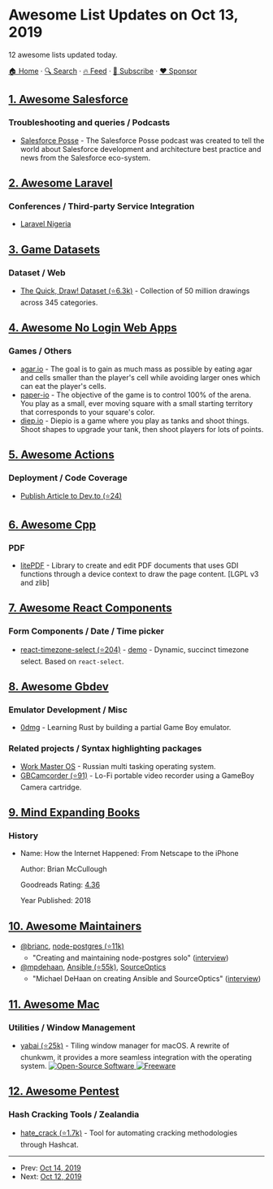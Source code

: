# Awesome List Updates on Oct 13, 2019

12 awesome lists updated today.

[🏠 Home](/README.md) · [🔍 Search](https://www.trackawesomelist.com/search/) · [🔥 Feed](https://www.trackawesomelist.com/rss.xml) · [📮 Subscribe](https://trackawesomelist.us17.list-manage.com/subscribe?u=d2f0117aa829c83a63ec63c2f&id=36a103854c) · [❤️  Sponsor](https://github.com/sponsors/theowenyoung)



## [1. Awesome Salesforce](/content/mailtoharshit/awesome-salesforce/README.md)

### Troubleshooting and queries / Podcasts

*   [Salesforce Posse](https://salesforceposse.com) - The Salesforce Posse podcast was created to tell the world about Salesforce development and architecture best practice and news from the Salesforce eco-system.

## [2. Awesome Laravel](/content/chiraggude/awesome-laravel/README.md)

### Conferences / Third-party Service Integration

*   [Laravel Nigeria](https://laravelnigeria.com)

## [3. Game Datasets](/content/leomaurodesenv/game-datasets/README.md)

### Dataset / Web

*   [The Quick, Draw! Dataset (⭐6.3k)](https://github.com/googlecreativelab/quickdraw-dataset) - Collection of 50 million drawings across 345 categories.

## [4. Awesome No Login Web Apps](/content/aviaryan/awesome-no-login-web-apps/README.md)

### Games / Others

*   [agar.io](https://agar.io/) - The goal is to gain as much mass as possible by eating agar and cells smaller than the player's cell while avoiding larger ones which can eat the player's cells.
*   [paper-io](http://paper-io.com) - The objective of the game is to control 100% of the arena. You play as a small, ever moving square with a small starting territory that corresponds to your square's color.
*   [diep.io](https://diep.io/) - Diepio is a game where you play as tanks and shoot things. Shoot shapes to upgrade your tank, then shoot players for lots of points.

## [5. Awesome Actions](/content/sdras/awesome-actions/README.md)

### Deployment / Code Coverage

*   [Publish Article to Dev.to (⭐24)](https://github.com/tylerauerbeck/publish-to-dev.to-action)

## [6. Awesome Cpp](/content/fffaraz/awesome-cpp/README.md)

### PDF

*   [litePDF](https://litepdf.sourceforge.io) - Library to create and edit PDF documents that uses GDI functions through a device context to draw the page content. \[LGPL v3 and zlib]

## [7. Awesome React Components](/content/brillout/awesome-react-components/README.md)

### Form Components / Date / Time picker

*   [react-timezone-select (⭐204)](https://github.com/ndom91/react-timezone-select) - [demo](https://ndom91.github.io/react-timezone-select/) - Dynamic, succinct timezone select. Based on `react-select`.

## [8. Awesome Gbdev](/content/gbdev/awesome-gbdev/README.md)

### Emulator Development / Misc

*   [0dmg](https://jeremybanks.github.io/0dmg/2018/05/23/getting-started.html) - Learning Rust by building a partial Game Boy emulator.

### Related projects / Syntax highlighting packages

*   [Work Master OS](https://translate.google.com/translate?hl=\&sl=ru\&tl=en\&u=https%3A%2F%2Fweb.archive.org%2Fweb%2F20081226145726%2Fhttp%3A%2F%2Fworkmaster.ru%2Findex.php%3Fp%3D8\&sandbox=1) - Russian multi tasking operating system.
*   [GBCamcorder (⭐91)](https://github.com/furrtek/GBCamcorder) - Lo-Fi portable video recorder using a GameBoy Camera cartridge.

## [9. Mind Expanding Books](/content/hackerkid/Mind-Expanding-Books/README.md)

### History

- Name: How the Internet Happened: From Netscape to the iPhone

  Author: Brian McCullough

  Goodreads Rating: [4.36](https://www.goodreads.com/en/book/show/38212134-how-the-internet-happened)

  Year Published: 2018



## [10. Awesome Maintainers](/content/nayafia/awesome-maintainers/README.md)

*   [@brianc](https://github.com/brianc), [node-postgres (⭐11k)](https://github.com/brianc/node-postgres)
    *   "Creating and maintaining node-postgres solo" ([interview](https://sourcesort.com/interview/brian-carlson-on-creating-and-maintaing-node-pg-solo))
*   [@mpdehaan](https://github.com/mpdehaan), [Ansible (⭐55k)](https://github.com/ansible/ansible), [SourceOptics](https://bitbucket.org/laserllama/sourceoptics/src/master/)
    *   "Michael DeHaan on creating Ansible and SourceOptics" ([interview](https://www.sourcesort.com/interview/michael-dehaan-on-creating-ansible-and-sourceoptics))

## [11. Awesome Mac](/content/jaywcjlove/awesome-mac/README.md)

### Utilities / Window Management

*   [yabai (⭐25k)](https://github.com/koekeishiya/yabai) - Tiling window manager for macOS. A rewrite of chunkwm, it provides a more seamless integration with the operating system. [![Open-Source Software](https://jaywcjlove.github.io/sb/ico/min-oss.svg "Open Source Software") ![Freeware](https://jaywcjlove.github.io/sb/ico/min-free.svg "Freeware")](https://github.com/koekeishiya/yabai/wiki)

## [12. Awesome Pentest](/content/enaqx/awesome-pentest/README.md)

### Hash Cracking Tools / Zealandia

*   [hate\_crack (⭐1.7k)](https://github.com/trustedsec/hate_crack) - Tool for automating cracking methodologies through Hashcat.

---

- Prev: [Oct 14, 2019](/content/2019/10/14/README.md)
- Next: [Oct 12, 2019](/content/2019/10/12/README.md)